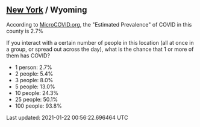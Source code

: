 
## [New York](/united-states/new-york) / Wyoming

According to [MicroCOVID.org](http://microcovid.org),
the "Estimated Prevalence" of COVID in this county is 2.7%

If you interact with a certain number of people in this location
(all at once in a group, or spread out across the day), what is the chance that
1 or more of them has COVID?

- 1 person: 2.7%
- 2 people: 5.4%
- 3 people: 8.0%
- 5 people: 13.0%
- 10 people: 24.3%
- 25 people: 50.1%
- 100 people: 93.8%

Last updated: 2021-01-22 00:56:22.696464 UTC
